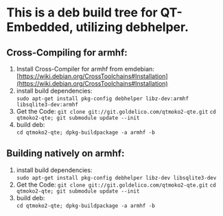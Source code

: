 # This is a deb build tree for QT-Embedded, utilizing debhelper.

## Cross-Compiling for armhf:  
1.  Install Cross-Compiler for armhf from emdebian:
    [https://wiki.debian.org/CrossToolchains#Installation](https://wiki.debian.org/CrossToolchains#Installation)
2.  install build dependencies:  
    `sudo apt-get install pkg-config debhelper libz-dev:armhf libsqlite3-dev:armhf`
4.  Get the Code:
    `git clone git://git.goldelico.com/qtmoko2-qte.git`
    `cd qtmoko2-qte; git submodule update --init`
3.  build deb:  
    `cd qtmoko2-qte; dpkg-buildpackage -a armhf -b`

## Building natively on armhf:
1.  install build dependencies:  
    `sudo apt-get install pkg-config debhelper libz-dev libsqlite3-dev`
2.  Get the Code:
    `git clone git://git.goldelico.com/qtmoko2-qte.git`
    `cd qtmoko2-qte; git submodule update --init`
3.  build deb:  
    `cd qtmoko2-qte; dpkg-buildpackage -a armhf -b`
